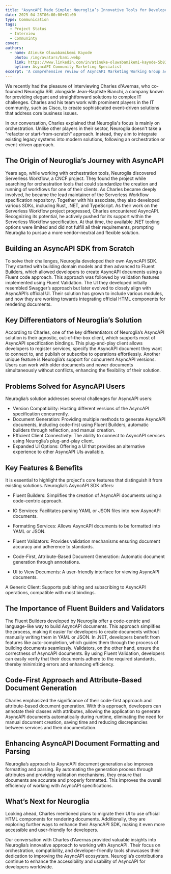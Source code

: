 ```yaml
---
title: "AsyncAPI Made Simple: Neuroglia’s Innovative Tools for Developers"
date: 2025-04-28T06:00:00+01:00
type: Communication
tags:
  - Project Status
  - Interview
  - Communinty
cover: 
authors:
  - name: Atinuke Oluwabamikemi Kayode
    photo: /img/avatars/bami.webp
    link: https://www.linkedin.com/in/atinuke-oluwabamikemi-kayode-5b838b1b7/
    byline: AsyncAPI Community Marketing Specialist
excerpt: 'A comprehensive review of AsyncAPI Marketing Working Group achievements in 2024, including social media growth, store closure updates, and future initiatives like the Student Ambassador Program'
---
```


We recently had the pleasure of interviewing Charles d'Avernas, who co-founded Neuroglia SRL alongside Jean-Baptiste Bianchi, a company known for providing elegant and straightforward solutions to complex IT challenges. Charles and his team work with prominent players in the IT community, such as Cisco, to create sophisticated event-driven solutions that address core business issues.

In our conversation, Charles explained that Neuroglia's focus is mainly on orchestration. Unlike other players in their sector, Neuroglia doesn't take a "refactor or start-from-scratch" approach. Instead, they aim to integrate existing legacy systems into modern solutions, following an orchestration or event-driven approach.

## The Origin of Neuroglia’s Journey with AsyncAPI

Years ago, while working with orchestration tools, Neuroglia discovered Serverless Workflow, a CNCF project. They found the project while searching for orchestration tools that could standardize the creation and running of workflows for one of their clients. As Charles became deeply involved, he became the lead maintainer of the Serverless Workflow specification repository. Together with his associate, they also developed various SDKs, including Rust, .NET, and TypeScript.
As their work on the Serverless Workflow project progressed, Charles encountered AsyncAPI. Recognizing its potential, he actively pushed for its support within the Serverless Workflow specification.
At that time, the available .NET tooling options were limited and did not fulfill all their requirements, prompting Neuroglia to pursue a more vendor-neutral and flexible solution.

## Building an AsyncAPI SDK from Scratch

To solve their challenges, Neuroglia developed their own AsyncAPI SDK. They started with building domain models and then advanced to Fluent Builders, which allowed developers to create AsyncAPI documents using a Fluent code approach. This approach was followed by validation features implemented using Fluent Validation.
The UI they developed initially resembled Swagger’s approach but later evolved to closely align with AsyncAPI’s official UI. Their solution has grown to include various modules, and now they are working towards integrating official HTML components for rendering documents.

## Key Differentiators of Neuroglia’s Solution

According to Charles, one of the key differentiators of Neuroglia’s AsyncAPI solution is their agnostic, out-of-the-box client, which supports most  of AsyncAPI specification bindings. This plug-and-play client allows developers to register services, specify the AsyncAPI document they want to connect to, and publish or subscribe to operations effortlessly.
Another unique feature is Neuroglia’s support for concurrent AsyncAPI versions. Users can work with older documents and newer documents simultaneously without conflicts, enhancing the flexibility of their solution.

## Problems Solved for AsyncAPI Users

Neuroglia’s solution addresses several challenges for AsyncAPI users:

- Version Compatibility: Hosting different versions of the AsyncAPI specification concurrently.
- Document Generation: Providing multiple methods to generate AsyncAPI documents, including code-first using Fluent Builders, automatic builders through reflection, and manual creation.
- Efficient Client Connectivity: The ability to connect to AsyncAPI services using Neuroglia’s plug-and-play client.
- Expanded UI Options: Offering a UI that provides an alternative experience to other AsyncAPI UIs available.

## Key Features & Benefits

It is essential to highlight the project's core features that distinguish it from existing solutions. Neuroglia’s AsyncAPI SDK offers:

- Fluent Builders: Simplifies the creation of AsyncAPI documents using a code-centric approach.

- IO Services: Facilitates parsing YAML or JSON files into new AsyncAPI documents.

- Formatting Services: Allows AsyncAPI documents to be formatted into YAML or JSON.

- Fluent Validators: Provides validation mechanisms ensuring document accuracy and adherence to standards.

- Code-First, Attribute-Based Document Generation: Automatic document generation through annotations.

- UI to View Documents: A user-friendly interface for viewing AsyncAPI documents.

A Generic Client: Supports publishing and subscribing to AsyncAPI operations, compatible with most bindings.

## The Importance of Fluent Builders and Validators

The Fluent Builders developed by Neuroglia offer a code-centric and language-like way to build AsyncAPI documents. This approach simplifies the process, making it easier for developers to create documents without manually writing them in YAML or JSON. In .NET, developers benefit from features like auto-completion, which guides them through the process of building documents seamlessly.
Validators, on the other hand, ensure the correctness of AsyncAPI documents. By using Fluent Validation, developers can easily verify that their documents adhere to the required standards, thereby minimizing errors and enhancing efficiency.

## Code-First Approach and Attribute-Based Document Generation

Charles emphasized the significance of their code-first approach and attribute-based document generation. With this approach, developers can annotate their classes with attributes, allowing the application to generate AsyncAPI documents automatically during runtime, eliminating the need for manual document creation, saving time and reducing discrepancies between services and their documentation.

## Enhancing AsyncAPI Document Formatting and Parsing

Neuroglia’s approach to AsyncAPI document generation also improves formatting and parsing. By automating the generation process through attributes and providing validation mechanisms, they ensure that documents are accurate and properly formatted. This improves the overall efficiency of working with AsyncAPI specifications.

## What’s Next for Neuroglia

Looking ahead, Charles mentioned plans to migrate their UI to use official HTML components for rendering documents. Additionally, they are exploring further ways to enhance their AsyncAPI SDK, making it even more accessible and user-friendly for developers.

Our conversation with Charles d'Avernas provided valuable insights into Neuroglia’s innovative approach to working with AsyncAPI. Their focus on orchestration, compatibility, and developer-friendly tools showcases their dedication to improving the AsyncAPI ecosystem. Neuroglia’s contributions continue to enhance the accessibility and usability of AsyncAPI for developers worldwide.